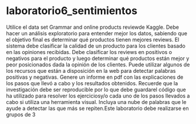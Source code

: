 # laboratorio6_sentimientos
Utilice  el  data  set Grammar  and  online  products  reviewde Kaggle. Debe  hacer  un  análisis exploratorio  para  entender  mejor  los  datos,  sabiendo  que  el  objetivo  final es  determinar  qué productos  tienen  mejores  reviews.  El  sistema  debe clasificar  la  calidad  de  un  producto  para  los clientes basado en las opiniones recibidas. Debe clasificar los reviews en positivos o negativos para el producto y luego determinar qué productos están mejor y peor posicionados dada la opinión de los clientes. Puede utilizar algunos de los recursos que están a disposición en la web para detectar palabras  positivas  y  negativas.   Genere  un  informe  en  pdf  con las  explicaciones  de  los  pasos  que llevó a cabo y los resultados obtenidos. Recuerde que la investigación debe ser reproducible por lo que debe guardarel código que ha utilizado para resolver los ejerciciosy/o cada uno de los pasos llevados  a  cabo  si  utiliza  una  herramienta  visual. Incluya  una  nube  de  palabras  que  le  ayude  a detectar las que más se repiten.Este laboratorio debe realizarse en grupos de 3
